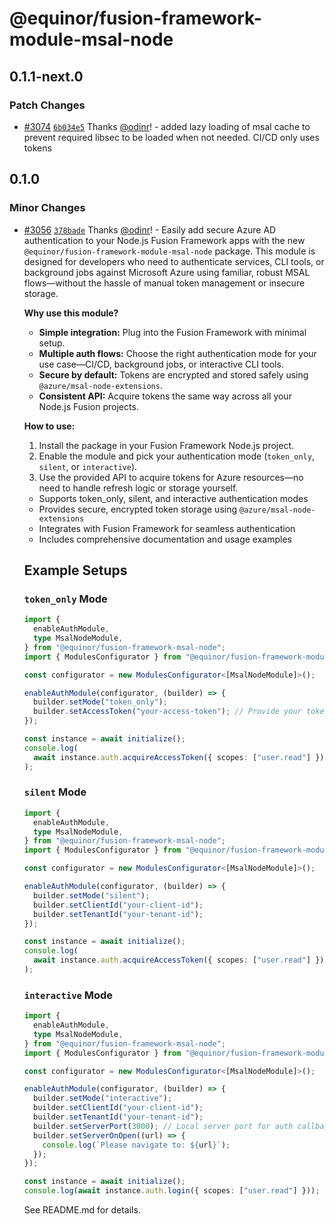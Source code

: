 # @equinor/fusion-framework-module-msal-node

## 0.1.1-next.0

### Patch Changes

- [#3074](https://github.com/equinor/fusion-framework/pull/3074) [`6b034e5`](https://github.com/equinor/fusion-framework/commit/6b034e5459094cea0c0f2490335eef3092390a13) Thanks [@odinr](https://github.com/odinr)! - added lazy loading of msal cache to prevent required libsec to be loaded when not needed. CI/CD only uses tokens

## 0.1.0

### Minor Changes

- [#3056](https://github.com/equinor/fusion-framework/pull/3056) [`378bade`](https://github.com/equinor/fusion-framework/commit/378bade86c38e1057afe125fffc0bb06d6927deb) Thanks [@odinr](https://github.com/odinr)! - Easily add secure Azure AD authentication to your Node.js Fusion Framework apps with the new `@equinor/fusion-framework-module-msal-node` package. This module is designed for developers who need to authenticate services, CLI tools, or background jobs against Microsoft Azure using familiar, robust MSAL flows—without the hassle of manual token management or insecure storage.

  **Why use this module?**

  - **Simple integration:** Plug into the Fusion Framework with minimal setup.
  - **Multiple auth flows:** Choose the right authentication mode for your use case—CI/CD, background jobs, or interactive CLI tools.
  - **Secure by default:** Tokens are encrypted and stored safely using `@azure/msal-node-extensions`.
  - **Consistent API:** Acquire tokens the same way across all your Node.js Fusion projects.

  **How to use:**

  1. Install the package in your Fusion Framework Node.js project.
  2. Enable the module and pick your authentication mode (`token_only`, `silent`, or `interactive`).
  3. Use the provided API to acquire tokens for Azure resources—no need to handle refresh logic or storage yourself.

  - Supports token_only, silent, and interactive authentication modes
  - Provides secure, encrypted token storage using `@azure/msal-node-extensions`
  - Integrates with Fusion Framework for seamless authentication
  - Includes comprehensive documentation and usage examples

  ## Example Setups

  ### `token_only` Mode

  ```ts
  import {
    enableAuthModule,
    type MsalNodeModule,
  } from "@equinor/fusion-framework-msal-node";
  import { ModulesConfigurator } from "@equinor/fusion-framework-module";

  const configurator = new ModulesConfigurator<[MsalNodeModule]>();

  enableAuthModule(configurator, (builder) => {
    builder.setMode("token_only");
    builder.setAccessToken("your-access-token"); // Provide your token
  });

  const instance = await initialize();
  console.log(
    await instance.auth.acquireAccessToken({ scopes: ["user.read"] })
  );
  ```

  ### `silent` Mode

  ```ts
  import {
    enableAuthModule,
    type MsalNodeModule,
  } from "@equinor/fusion-framework-msal-node";
  import { ModulesConfigurator } from "@equinor/fusion-framework-module";

  const configurator = new ModulesConfigurator<[MsalNodeModule]>();

  enableAuthModule(configurator, (builder) => {
    builder.setMode("silent");
    builder.setClientId("your-client-id");
    builder.setTenantId("your-tenant-id");
  });

  const instance = await initialize();
  console.log(
    await instance.auth.acquireAccessToken({ scopes: ["user.read"] })
  );
  ```

  ### `interactive` Mode

  ```ts
  import {
    enableAuthModule,
    type MsalNodeModule,
  } from "@equinor/fusion-framework-msal-node";
  import { ModulesConfigurator } from "@equinor/fusion-framework-module";

  const configurator = new ModulesConfigurator<[MsalNodeModule]>();

  enableAuthModule(configurator, (builder) => {
    builder.setMode("interactive");
    builder.setClientId("your-client-id");
    builder.setTenantId("your-tenant-id");
    builder.setServerPort(3000); // Local server port for auth callback
    builder.setServerOnOpen((url) => {
      console.log(`Please navigate to: ${url}`);
    });
  });

  const instance = await initialize();
  console.log(await instance.auth.login({ scopes: ["user.read"] }));
  ```

  See README.md for details.
